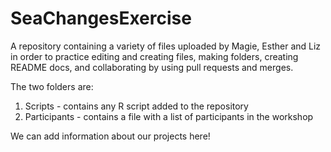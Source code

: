 # SeaChangesExercise

A repository containing a variety of files uploaded by Magie, Esther and Liz in order to practice
editing and creating files, making folders, creating README docs, and collaborating by using pull requests
and merges.

The two folders are:
1. Scripts - contains any R script added to the repository
2. Participants - contains a file with a list of participants in the workshop

We can add information about our projects here!
